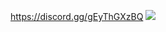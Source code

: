 <a>https://discord.gg/gEyThGXzBQ    ![](https://cdn.discordapp.com/attachments/1109506734470467707/1132326824777621574/Schermafbeelding_2023-07-22_170206.png) </a>                                                                         
